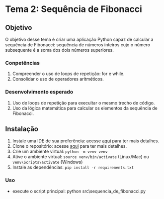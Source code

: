 # Tema 2: Sequência de Fibonacci

## Objetivo 
O objetivo desse tema é criar uma aplicação Python capaz de
calcular a sequência de Fibonacci: sequência de números inteiros cujo o número subsequente é a soma dos dois números superiores. 

### Conpetências 
1. Compreender o uso de loops de repetição: for e while.
2. Consolidar o uso de operadores aritméticos.

### Desenvolvimento esperado 
1. Uso de loops de repetição para execultar o mesmo trecho de código.
2. Uso da lógica matemática para calcular os elementos da sequência de Fibonacci.

## Instalação
1. Instale uma IDE de sua preferência: acesse [aqui](https://aws.amazon.com/pt/what-is/ide/) para ter mais detalhes.
1. Clone o repositório: acesse [aqui](https://docs.github.com/pt/repositories/creating-and-managing-repositories/cloning-a-repository) para ter mais detalhes.
2. Crie um ambiente virtual: `python -m venv venv`
3. Ative o ambiente virtual: `source venv/bin/activate` (Linux/Mac) ou `venv\Scripts\activate` (Windows)
4. Instale as dependências: `pip install -r requirements.txt`

### Uso
- execute o script principal: python src\sequencia_de_fibonacci.py